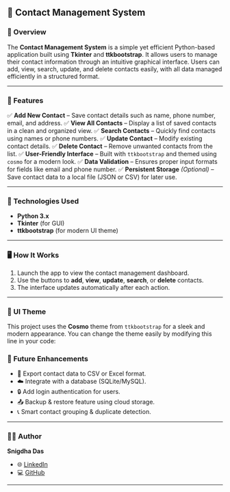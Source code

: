 
## 📇 Contact Management System

### 🧾 Overview

The **Contact Management System** is a simple yet efficient Python-based application built using **Tkinter** and **ttkbootstrap**. It allows users to manage their contact information through an intuitive graphical interface. Users can add, view, search, update, and delete contacts easily, with all data managed efficiently in a structured format.

---

### 🚀 Features

✅ **Add New Contact** – Save contact details such as name, phone number, email, and address.
✅ **View All Contacts** – Display a list of saved contacts in a clean and organized view.
✅ **Search Contacts** – Quickly find contacts using names or phone numbers.
✅ **Update Contact** – Modify existing contact details.
✅ **Delete Contact** – Remove unwanted contacts from the list.
✅ **User-Friendly Interface** – Built with `ttkbootstrap` and themed using `cosmo` for a modern look.
✅ **Data Validation** – Ensures proper input formats for fields like email and phone number.
✅ **Persistent Storage** *(Optional)* – Save contact data to a local file (JSON or CSV) for later use.

---

### 🧰 Technologies Used

* **Python 3.x**
* **Tkinter** (for GUI)
* **ttkbootstrap** (for modern UI theme)

---

### 🖥️ How It Works

1. Launch the app to view the contact management dashboard.
2. Use the buttons to **add**, **view**, **update**, **search**, or **delete** contacts.
3. The interface updates automatically after each action.

---

### 🌈 UI Theme

This project uses the **Cosmo** theme from `ttkbootstrap` for a sleek and modern appearance.
You can change the theme easily by modifying this line in your code:

### 🧩 Future Enhancements

* 📱 Export contact data to CSV or Excel format.
* ☁️ Integrate with a database (SQLite/MySQL).
* 🔒 Add login authentication for users.
* 📤 Backup & restore feature using cloud storage.
* 📞 Smart contact grouping & duplicate detection.

---

### 👩‍💻 Author

**Snigdha Das**

* 🌐 [LinkedIn](https://www.linkedin.com/in/snigdhadas-cse/)
* 💻 [GitHub](https://github.com/snigdhadas-cse)

---
